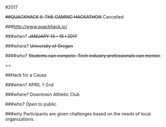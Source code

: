 #2017

~~##QUACKHACK II: THE GAMING HACKATHON~~ Cancelled

###http://www.quackhack.io/

###when?
~~JANUARY 13 - 15 I 2017~~

###where?
~~University of Oregon~~

####who?
~~Students can compete. Tech industry professionals can mentor.~~

==

##Hack for a Cause

###when?
APRIL 1-2nd

###where?
Downtown Athletic Club

###who?
Open to public.

###why
Participants are given challenges based on the needs of local organizations.
